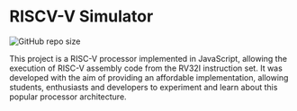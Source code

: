 # RISCV-V Simulator

![GitHub repo size](https://img.shields.io/github/repo-size/eduardoMichell/riscv-ui?label=Repo%20Size)

This project is a RISC-V processor implemented in JavaScript, allowing the execution of RISC-V assembly code from the RV32I instruction set. It was developed with the aim of providing an affordable implementation, allowing students, enthusiasts and developers to experiment and learn about this popular processor architecture.
